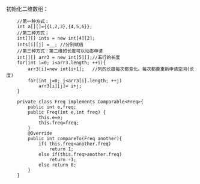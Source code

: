 





初始化二维数组：

        //第一种方式：
        int a[][]={{1,2,3},{4,5,6}};
        //第二种方式；
        int[][] ints = new int[4][2];
        ints[i][j] =__; //分别赋值
        //第三种方式：第二维的长度可以动态申请
        int[][] arr3 = new int[5][];//五行的长度
        for(int i=0; i<arr3.length; ++i){
            arr3[i]=new int[i+1];   //列的长度每次都变化。每次都要重新申请空间(长度)
            for(int j=0; j<arr3[i].length; ++j)
                arr3[i][j]= i+j;
        }

```
    private class Freq implements Comparable<Freq>{
        public int e,freq;
        public Freq(int e,int freq) {
            this.e=e;
            this.freq=freq;
        }
        @Override
        public int compareTo(Freq another){
            if( this.freq<another.freq)
                return 1;
            else if(this.freq>another.freq)
                return -1;
            else return 0;
        }
    }
```